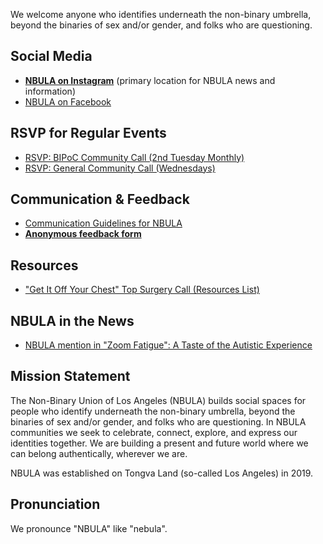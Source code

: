 We welcome anyone who identifies underneath the non-binary umbrella, beyond the binaries of sex and/or gender, and folks who are questioning.

## Social Media

- **[NBULA on Instagram](https://www.instagram.com/the_nbula/)** (primary location for NBULA news and information)
- [NBULA on Facebook](https://www.facebook.com/TheNBULA/)

## RSVP for Regular Events

<!-- if you change the URL for the BIPOC call, remember to also update bipoc-call.html -->
- [RSVP: BIPoC Community Call (2nd Tuesday Monthly)](https://us02web.zoom.us/j/82384778740?pwd=a05SSUhPUHoxeGlVSWYydG94T09KZz09)
- [RSVP: General Community Call (Wednesdays)](https://us02web.zoom.us/j/85825002579?pwd=Ym5RdWRHOWgxZitkTTVPZWFZQW15QT09)

## Communication & Feedback

- [Communication Guidelines for NBULA](guidelines.md)
- **[Anonymous feedback form](https://docs.google.com/forms/d/e/1FAIpQLSd-lDTbmo4D2jFeUQ-UxL0GP3Q40s99g2LBt0UjMJuCoLowfw/viewform)**

## Resources
- ["Get It Off Your Chest" Top Surgery Call (Resources List)](https://docs.google.com/document/d/1F9UtTB0cxKqqkQZ6HIdObh61jDQjmwO-lFAJ87oxwX4/edit?usp=sharing)

## NBULA in the News
- [NBULA mention in "Zoom Fatigue": A Taste of the Autistic Experience](http://www.thinkingautismguide.com/2020/04/zoom-fatigue-taste-of-autistic.html)

## Mission Statement
The Non-Binary Union of Los Angeles (NBULA) builds social spaces for people who identify underneath the non-binary umbrella, beyond the binaries of sex and/or gender, and folks who are questioning. In NBULA communities we seek to celebrate, connect, explore, and express our identities together. We are building a present and future world where we can belong authentically, wherever we are.

NBULA was established on Tongva Land (so-called Los Angeles) in 2019.

## Pronunciation

We pronounce "NBULA" like "nebula".

